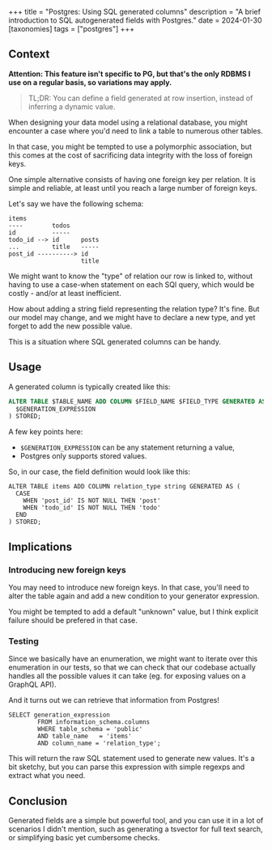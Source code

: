 +++
title = "Postgres: Using SQL generated columns"
description = "A brief introduction to SQL autogenerated fields with Postgres."
date = 2024-01-30
[taxonomies]
tags = ["postgres"]
+++

## Context

**Attention: This feature isn't specific to PG, but that's the only RDBMS I use on a regular basis, so variations may apply.**

> TL;DR: You can define a field generated at row insertion, instead of inferring a dynamic value.

When designing your data model using a relational database, you might encounter a case where you'd need to link a table to numerous other tables.

In that case, you might be tempted to use a polymorphic association, but this comes at the cost of sacrificing data integrity with the loss of foreign keys.

One simple alternative consists of having one foreign key per relation. It is simple and reliable, at least until you reach a large number of foreign keys.

Let's say we have the following schema:

```
items       
----        todos   
id          -----   
todo_id --> id      posts
...         title   -----
post_id ----------> id
                    title
```

We might want to know the "type" of relation our row is linked to, without having to use a case-when statement on each SQl query, which would be costly - and/or at least inefficient.

How about adding a string field representing the relation type? It's fine. But our model may change, and we might have to declare a new type, and yet forget to add the new possible value.

This is a situation where SQL generated columns can be handy.

## Usage
A generated column is typically created like this:
```sql
ALTER TABLE $TABLE_NAME ADD COLUMN $FIELD_NAME $FIELD_TYPE GENERATED AS (
  $GENERATION_EXPRESSION
) STORED;
```

A few key points here:
* `$GENERATION_EXPRESSION` can be any statement returning a value,
* Postgres only supports stored values.

So, in our case, the field definition would look like this:
```
ALTER TABLE items ADD COLUMN relation_type string GENERATED AS (
  CASE
    WHEN 'post_id' IS NOT NULL THEN 'post'
    WHEN 'todo_id' IS NOT NULL THEN 'todo'
  END
) STORED;
```

## Implications

### Introducing new foreign keys
You may need to introduce new foreign keys. In that case, you'll need to alter the table again and add a new condition to your generator expression.

You might be tempted to add a default "unknown" value, but I think explicit failure should be prefered in that case.

### Testing
Since we basically have an enumeration, we might want to iterate over this enumeration in our tests, so that we can check that our codebase actually handles all the possible values it can take (eg. for exposing values on a GraphQL API).

And it turns out we can retrieve that information from Postgres!

```
SELECT generation_expression
        FROM information_schema.columns
        WHERE table_schema = 'public'
        AND table_name   = 'items'
        AND column_name = 'relation_type';
```

This will return the raw SQL statement used to generate new values. It's a bit sketchy, but you can parse this expression with simple regexps and extract what you need.

## Conclusion
Generated fields are a simple but powerful tool, and you can use it in a lot of scenarios I didn't mention, such as generating a tsvector for full text search, or simplifying basic yet cumbersome checks.